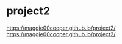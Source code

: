# project2

 



 https://maggie00cooper.github.io/project2/
  https://maggie00cooper.github.io/project2/
